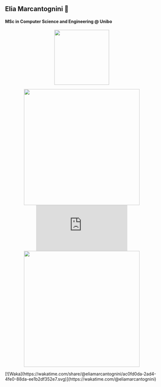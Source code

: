 ## Elia Marcantognini 👋
#### MSc in Computer Science and Engineering @ Unibo

<!--
Here are some ideas to get you started:

- 🔭 I’m currently working on ...
- 🌱 I’m currently learning ...
- 👯 I’m looking to collaborate on ...
- 🤔 I’m looking for help with ...
- 💬 Ask me about ...
- 📫 How to reach me: ...
- 😄 Pronouns: ...
- ⚡ Fun fact: ...
-->

<p align="center">
<a href="https://github.com/eliamarcantognini">
  <img height="180em" src="https://github-readme-stats.vercel.app/api?username=eliamarcantognini&count_private=true&include_all_commits=true&show_icons=true&theme=dracula"/>
<!--   <img height="180em" src="https://github-readme-stats-eight-theta.vercel.app/api/top-langs/?username=eliamarcantognini&layout=compact&langs_count=10&theme=cobalt"/> -->
  <!-- -->
</a>
</p>
<p align="center">
  <a href="https://wakatime.com/@eliamarcantognini">
    <img height="380em" src="https://wakatime.com/share/@eliamarcantognini/c6392f86-4b1c-4c53-85f1-e33aa90443a6.svg"/>
    <embed src="https://wakatime.com/share/@eliamarcantognini/ac0fd0da-2ad4-4fe0-88da-ee1b2df352e7.svg"></embed>
  </a>
  <a href="https://wakatime.com/@eliamarcantognini">
    <img height="380em" src="https://wakatime.com/share/@eliamarcantognini/0a4be1f2-0cb0-4079-8979-5016cbe8a62c.svg"/>
  </a>
</p>
[![Waka](https://wakatime.com/share/@eliamarcantognini/ac0fd0da-2ad4-4fe0-88da-ee1b2df352e7.svg)](https://wakatime.com/@eliamarcantognini)

